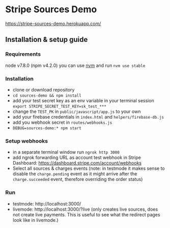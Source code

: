 # Stripe Sources Demo
https://stripe-sources-demo.herokuapp.com/

## Installation & setup guide
### Requirements
node v7.8.0 (npm v4.2.0)
you can use [nvm](https://github.com/creationix/nvm#installation) and run `nvm use stable`
### Installation
* clone or download repository
* `cd sources-demo && npm install`
* add your test secret key as an env variable in your terminal session `export STRIPE_SECRET_TEST_KEY=sk_test_***`
* change the `TEST_PK` in `public/javascript/app.js` to your own
* add your firebase credentials in `index.html` and `helpers/firebase-db.js`
* add you webhook secret in `routes/webhooks.js`
* `DEBUG=sources-demo:* npm start`
### Setup webhooks
* in a separate terminal window run `ngrok http 3000`
* add ngrok forwarding URL as account test webhook in Stripe Dashboard: https://dashboard.stripe.com/account/webhooks
* Select all sources & charges events (note: in testmode it makes sense to disable the `charge.pending` event as it might arrive after the `charge.succeeded` event, therefore overriding the order status)
### Run
* testmode: http://localhost:3000/
* livemode: http://localhost:3000/?live (only creates live sources, does not create live payments. This is useful to see what the redirect pages look like in livemode.)
